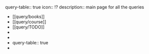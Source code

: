 query-table:: true
icon:: ⁉️
description:: main page for all the queries

- [[query/books]]
- [[query/course]]
- [[query/TODO]]
-
-
- query-table:: true
-